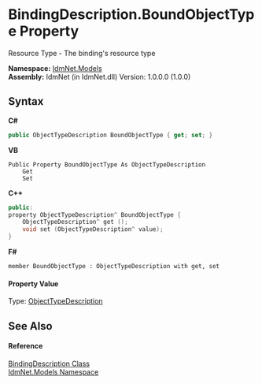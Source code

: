 # BindingDescription.BoundObjectType Property 
 

Resource Type - The binding's resource type

**Namespace:**&nbsp;<a href="N_IdmNet_Models">IdmNet.Models</a><br />**Assembly:**&nbsp;IdmNet (in IdmNet.dll) Version: 1.0.0.0 (1.0.0)

## Syntax

**C#**<br />
``` C#
public ObjectTypeDescription BoundObjectType { get; set; }
```

**VB**<br />
``` VB
Public Property BoundObjectType As ObjectTypeDescription
	Get
	Set
```

**C++**<br />
``` C++
public:
property ObjectTypeDescription^ BoundObjectType {
	ObjectTypeDescription^ get ();
	void set (ObjectTypeDescription^ value);
}
```

**F#**<br />
``` F#
member BoundObjectType : ObjectTypeDescription with get, set

```


#### Property Value
Type: <a href="T_IdmNet_Models_ObjectTypeDescription">ObjectTypeDescription</a>

## See Also


#### Reference
<a href="T_IdmNet_Models_BindingDescription">BindingDescription Class</a><br /><a href="N_IdmNet_Models">IdmNet.Models Namespace</a><br />